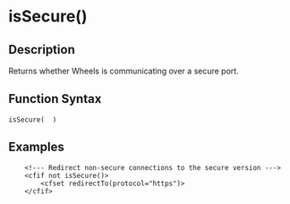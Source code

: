 # isSecure()

## Description
Returns whether Wheels is communicating over a secure port.

## Function Syntax
	isSecure(  )



## Examples
	
		<!--- Redirect non-secure connections to the secure version --->
		<cfif not isSecure()>
			<cfset redirectTo(protocol="https")>
		</cfif>
